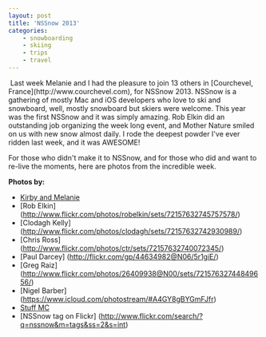 ```yaml
---
layout: post
title: 'NSSnow 2013'
categories:
    - snowboarding
    - skiing
    - trips
    - travel
---
```

<img src="http://photos.thecave.com/Trips/Ski-and-Snowboard-Trips/NSSnow-2013/i-dq5gQjT/0/Th/IMG_1069-Th.jpg" alt="" border="0" class="alignleft" />
Last week Melanie and I had the pleasure to join 13 others in [Courchevel, France](http://www.courchevel.com), for NSSnow 2013. NSSnow is a gathering of mostly Mac and iOS developers who love to ski and snowboard, well, mostly snowboard but skiers were welcome. This year was the first NSSnow and it was simply amazing. Rob Elkin did an outstanding job organizing the week long event, and Mother Nature smiled on us with new snow almost daily. I rode the deepest powder I've ever ridden last week, and it was AWESOME! 

For those who didn't make it to NSSnow, and for those who did and want to re-live the moments, here are photos from the incredible week.

**Photos by:**

- [Kirby and Melanie](http://www.flickr.com/photos/kirbyturner/sets/72157632749826895/)
- [Rob Elkin] (http://www.flickr.com/photos/robelkin/sets/72157632745757578/)
- [Clodagh Kelly] (http://www.flickr.com/photos/clodagh/sets/72157632742930989/)
- [Chris Ross] (http://www.flickr.com/photos/ctr/sets/72157632740072345/)
- [Paul Darcey] (http://flickr.com/gp/44634982@N06/5r1giE/)
- [Greg Raiz] (http://www.flickr.com/photos/26409938@N00/sets/72157632744849656/)
- [Nigel Barber] (https://www.icloud.com/photostream/#A4GY8gBYGmFJfr)
- [Stuff MC](http://www.flickr.com/photos/stuffmc/sets/72157632691830865/)
- [NSSnow tag on Flickr] (http://www.flickr.com/search/?q=nssnow&m=tags&ss=2&s=int)
